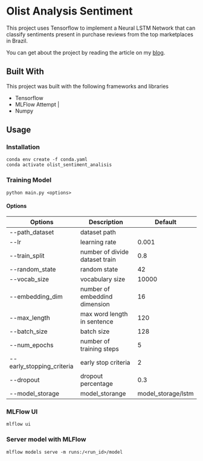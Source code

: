 # Olist Analysis Sentiment

This project uses Tensorflow to implement a Neural LSTM Network that can classify sentiments present in purchase reviews from the top marketplaces in Brazil.

You can get about the project by reading the article on my [blog](https://marcosmota.com/tutorial-an%C3%A1lise-de-sentimentos-usando-redes-neurais-recorrentes-lstm-e-tensorflow-5e3f26c2e8db).

## Built With
This project was built with the following frameworks and libraries
- Tensorflow
- MLFlow
Attempt |
- Numpy

## Usage

### Installation
```
conda env create -f conda.yaml
conda activate olist_sentiment_analisis
```

### Training Model
```
python main.py <options>
```
#### Options

Options | Description | Default
--- | --- | --- 
--path_dataset | dataset path | 
--lr | learning rate | 0.001
--train_split | number of divide dataset train | 0.8
--random_state | random state |  42
--vocab_size | vocabulary size |  10000
--embedding_dim | number of embeddind dimension |  16
--max_length | max word length in sentence |  120
--batch_size | batch size | 128
--num_epochs | number of training steps | 5
--early_stopping_criteria | early stop criteria | 2
--dropout | dropout percentage | 0.3
--model_storage | model_storange | model_storage/lstm

### MLFlow UI
```
mlflow ui
```

### Server model with MLFlow

```
mlflow models serve -m runs:/<run_id>/model
```


